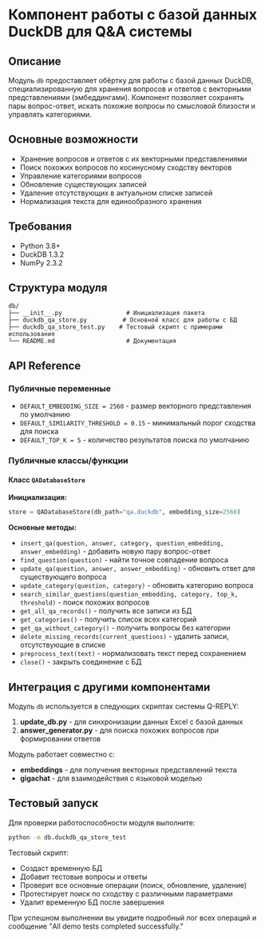 # Компонент работы с базой данных DuckDB для Q&A системы

## Описание
Модуль `db` предоставляет обёртку для работы с базой данных DuckDB, специализированную для хранения вопросов и ответов с векторными представлениями (эмбеддингами). Компонент позволяет сохранять пары вопрос-ответ, искать похожие вопросы по смысловой близости и управлять категориями.

## Основные возможности
- Хранение вопросов и ответов с их векторными представлениями
- Поиск похожих вопросов по косинусному сходству векторов
- Управление категориями вопросов
- Обновление существующих записей
- Удаление отсутствующих в актуальном списке записей
- Нормализация текста для единообразного хранения

## Требования
- Python 3.8+
- DuckDB 1.3.2
- NumPy 2.3.2

## Структура модуля
```
db/
├── __init__.py                  # Инициализация пакета
├── duckdb_qa_store.py          # Основной класс для работы с БД
├── duckdb_qa_store_test.py    # Тестовый скрипт с примерами использования
└── README.md                    # Документация
```

## API Reference

### Публичные переменные
- `DEFAULT_EMBEDDING_SIZE = 2560` - размер векторного представления по умолчанию
- `DEFAULT_SIMILARITY_THRESHOLD = 0.15` - минимальный порог сходства для поиска
- `DEFAULT_TOP_K = 5` - количество результатов поиска по умолчанию

### Публичные классы/функции

#### Класс `QADatabaseStore`

**Инициализация:**
```python
store = QADatabaseStore(db_path="qa.duckdb", embedding_size=2560)
```

**Основные методы:**

- `insert_qa(question, answer, category, question_embedding, answer_embedding)` - добавить новую пару вопрос-ответ
- `find_question(question)` - найти точное совпадение вопроса
- `update_qa(question, answer, answer_embedding)` - обновить ответ для существующего вопроса
- `update_category(question, category)` - обновить категорию вопроса
- `search_similar_questions(question_embedding, category, top_k, threshold)` - поиск похожих вопросов
- `get_all_qa_records()` - получить все записи из БД
- `get_categories()` - получить список всех категорий
- `get_qa_without_category()` - получить вопросы без категории
- `delete_missing_records(current_questions)` - удалить записи, отсутствующие в списке
- `preprocess_text(text)` - нормализовать текст перед сохранением
- `close()` - закрыть соединение с БД

## Интеграция с другими компонентами

Модуль `db` используется в следующих скриптах системы Q-REPLY:

1. **update_db.py** - для синхронизации данных Excel с базой данных
2. **answer_generator.py** - для поиска похожих вопросов при формировании ответов

Модуль работает совместно с:
- **embeddings** - для получения векторных представлений текста
- **gigachat** - для взаимодействия с языковой моделью

## Тестовый запуск

Для проверки работоспособности модуля выполните:

```bash
python -m db.duckdb_qa_store_test
```

Тестовый скрипт:
- Создаст временную БД
- Добавит тестовые вопросы и ответы
- Проверит все основные операции (поиск, обновление, удаление)
- Протестирует поиск по сходству с различными параметрами
- Удалит временную БД после завершения

При успешном выполнении вы увидите подробный лог всех операций и сообщение "All demo tests completed successfully."